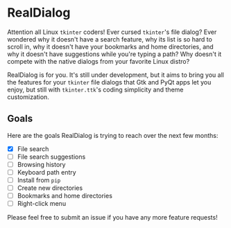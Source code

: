 # RealDialog

Attention all Linux `tkinter` coders! Ever cursed `tkinter`'s file dialog? Ever wondered why it doesn't have a search feature, why its list is so hard to scroll in, why it doesn't have your bookmarks and home directories, and why it doesn't have suggestions while you're typing a path? Why doesn't it compete with the native dialogs from your favorite Linux distro?

RealDialog is for you. It's still under development, but it aims to bring you all the features for your `tkinter` file dialogs that Gtk and PyQt apps let you enjoy, but still with `tkinter.ttk`'s coding simplicity and theme customization.

## Goals

Here are the goals RealDialog is trying to reach over the next few months:

- [X] File search
- [ ] File search suggestions
- [ ] Browsing history
- [ ] Keyboard path entry
- [ ] Install from `pip`
- [ ] Create new directories
- [ ] Bookmarks and home directories
- [ ] Right-click menu

Please feel free to submit an issue if you have any more feature requests!
